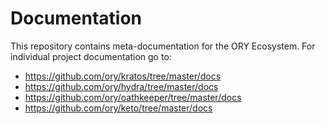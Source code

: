 # Documentation

This repository contains meta-documentation for the ORY Ecosystem. For individual project documentation go to:

- https://github.com/ory/kratos/tree/master/docs
- https://github.com/ory/hydra/tree/master/docs
- https://github.com/ory/oathkeeper/tree/master/docs
- https://github.com/ory/keto/tree/master/docs
